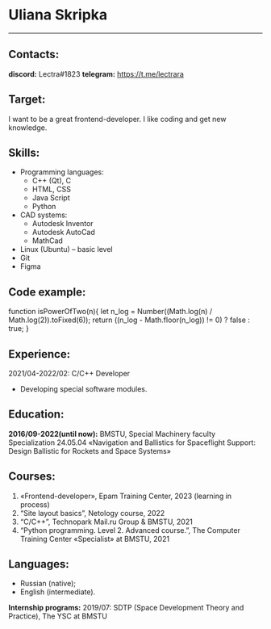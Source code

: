 # Uliana Skripka

***

## Contacts:
**discord:** Lectra#1823
**telegram:** https://t.me/lectrara

## Target: 
I want to be a great frontend-developer. I like coding and get new knowledge.


## Skills:
* Programming languages: 
    + C++ (Qt), C
    + HTML, CSS
    + Java Script
    + Python
* CAD systems:
    + Autodesk Inventor
    + Autodesk AutoCad
    + MathCad
* Linux (Ubuntu) – basic level
* Git
* Figma


## Code example:
function isPowerOfTwo(n){
  let n_log = Number((Math.log(n) / Math.log(2)).toFixed(6));
  return ((n_log - Math.floor(n_log)) != 0) ? false : true;
}


## Experience:
2021/04-2022/02: C/C++ Developer
- Developing special software modules.


## Education:
**2016/09-2022(until now):** BMSTU, Special Machinery faculty
	    Specialization 24.05.04 «Navigation and Ballistics for Spaceflight Support: Design Ballistic for Rockets and Space Systems»


## Courses:

1. «Frontend-developer», Epam Training Center, 2023 (learning in process)
2. “Site layout basics”, Netology course, 2022
3. “C/C++”, Technopark Mail.ru Group & BMSTU, 2021
4. “Python programming. Level 2. Advanced course.”, The Computer Training Center «Specialist» at BMSTU, 2021


## Languages:
- Russian (native);
- English (intermediate). 


**Internship programs:** 2019/07: SDTP (Space Development Theory and Practice), The YSC at BMSTU
